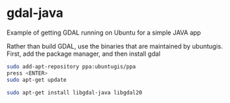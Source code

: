 # gdal-java
Example of getting GDAL running on Ubuntu for a simple JAVA app

Rather than build GDAL, use the binaries that are maintained by ubuntugis.  First, add the package manager, and then install gdal
```bash
sudo add-apt-repository ppa:ubuntugis/ppa
press <ENTER>
sudo apt-get update

sudo apt-get install libgdal-java libgdal20
```

